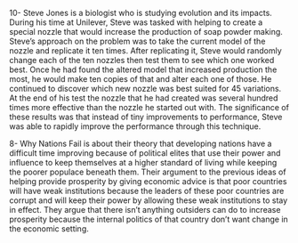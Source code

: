 10- Steve Jones is a biologist who is studying evolution and its impacts. During his time at Unilever, Steve was tasked with helping to create a special nozzle that would increase the production of soap powder making. Steve’s approach on the problem was to take the current model of the nozzle and replicate it ten times. After replicating it, Steve would randomly change each of the ten nozzles then test them to see which one worked best. Once he had found the altered model that increased production the most, he would make ten copies of that and alter each one of those. He continued to discover which new nozzle was best suited for 45 variations. At the end of his test the nozzle that he had created was several hundred times more effective than the nozzle he started out with. The significance of these results was that instead of tiny improvements to performance, Steve was able to rapidly improve the performance through this technique. 

8- Why Nations Fail is about their theory that developing nations have a difficult time improving because of political elites that use their power and influence to keep themselves at a higher standard of living while keeping the poorer populace beneath them. Their argument to the previous ideas of helping provide prosperity by giving economic advice is that poor countries will have weak institutions because the leaders of these poor countries are corrupt and will keep their power by allowing these weak institutions to stay in effect. They argue that there isn’t anything outsiders can do to increase prosperity because the internal politics of that country don’t want change in the economic setting. 

